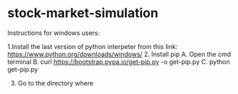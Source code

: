 # stock-market-simulation

Instructions for windows users:

1.Install the last version of python interpeter from this link: https://www.python.org/downloads/windows/
2. Install pip 
  A. Open the cmd terminal 
  B. curl https://bootstrap.pypa.io/get-pip.py -o get-pip.py
  C. python get-pip.py

3. Go to the directory where 
